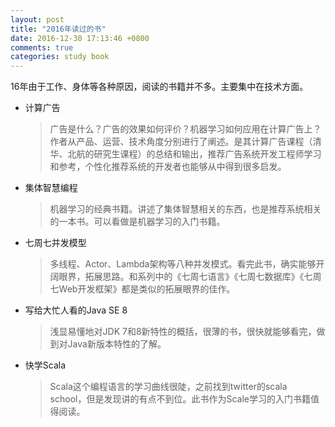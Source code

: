 ```yaml
---
layout: post
title: "2016年读过的书"
date: 2016-12-30 17:13:46 +0800
comments: true
categories: study book
---
```


16年由于工作、身体等各种原因，阅读的书籍并不多。主要集中在技术方面。

- 计算广告

	>广告是什么？广告的效果如何评价？机器学习如何应用在计算广告上？作者从产品、运营、技术角度分别进行了阐述。是其计算广告课程（清华、北航的研究生课程）的总结和输出，推荐广告系统开发工程师学习和参考，个性化推荐系统的开发者也能够从中得到很多启发。
	
- 集体智慧编程

	>机器学习的经典书籍。讲述了集体智慧相关的东西，也是推荐系统相关的一本书。可以看做是机器学习的入门书籍。
	
- 七周七并发模型

	>多线程、Actor、Lambda架构等八种并发模式。看完此书，确实能够开阔眼界，拓展思路。和系列中的《七周七语言》《七周七数据库》《七周七Web开发框架》都是类似的拓展眼界的佳作。

- 写给大忙人看的Java SE 8

	>浅显易懂地对JDK 7和8新特性的概括，很薄的书，很快就能够看完，做到对Java新版本特性的了解。
	
- 快学Scala

	>Scala这个编程语言的学习曲线很陡，之前找到twitter的scala school，但是发现讲的有点不到位。此书作为Scale学习的入门书籍值得阅读。






